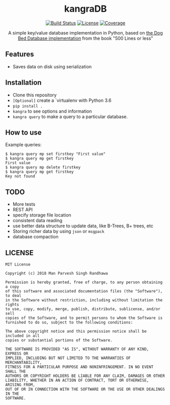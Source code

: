 <div align="center">
  <h1>kangraDB</h1>

  <a href="https://travis-ci.org/manparvesh/kangraDB/builds" target="_blank"><img src="https://img.shields.io/travis-ci/manparvesh/kangraDB.svg?style=for-the-badge" alt="Build Status"></a> 
  <a href="https://manparvesh.mit-license.org/" target="_blank"><img src="https://img.shields.io/badge/license-MIT-blue.svg?longCache=true&style=for-the-badge" alt="License"></a> 
  <a href="https://codecov.io/gh/manparvesh/kangraDB" target="_blank"><img src="https://img.shields.io/codecov/c/github/manparvesh/kangraDB/master.svg?style=for-the-badge" alt="Coverage"></a>
  <p>A simple key/value database implementation in Python, based on <a href="http://aosabook.org/en/500L/dbdb-dog-bed-database.html">the Dog Bed Database implementation</a> from the book "500 Lines or less"</p>
</div>

## Features
- Saves data on disk using serialization

## Installation
- Clone this repository
- `[Optional]` create a `virtualenv with Python 3.6
- `pip install .`
- `kangra` to see options and information
- `kangra query` to make a query to a particular database.

## How to use
Example queries:
```
$ kangra query mp set firstkey "First value"
$ kangra query mp get firstkey
First value
$ kangra query mp delete firstkey
$ kangra query mp get firstkey
Key not found
```

## TODO
- More tests
- REST API
- specify storage file location
- consistent data reading
- use better data structure to update data, like B-Trees, B+ trees, etc
- Storing richer data by using `json` or `msgpack`
- database compaction

## LICENSE

```
MIT License

Copyright (c) 2018 Man Parvesh Singh Randhawa

Permission is hereby granted, free of charge, to any person obtaining a copy
of this software and associated documentation files (the "Software"), to deal
in the Software without restriction, including without limitation the rights
to use, copy, modify, merge, publish, distribute, sublicense, and/or sell
copies of the Software, and to permit persons to whom the Software is
furnished to do so, subject to the following conditions:

The above copyright notice and this permission notice shall be included in all
copies or substantial portions of the Software.

THE SOFTWARE IS PROVIDED "AS IS", WITHOUT WARRANTY OF ANY KIND, EXPRESS OR
IMPLIED, INCLUDING BUT NOT LIMITED TO THE WARRANTIES OF MERCHANTABILITY,
FITNESS FOR A PARTICULAR PURPOSE AND NONINFRINGEMENT. IN NO EVENT SHALL THE
AUTHORS OR COPYRIGHT HOLDERS BE LIABLE FOR ANY CLAIM, DAMAGES OR OTHER
LIABILITY, WHETHER IN AN ACTION OF CONTRACT, TORT OR OTHERWISE, ARISING FROM,
OUT OF OR IN CONNECTION WITH THE SOFTWARE OR THE USE OR OTHER DEALINGS IN THE
SOFTWARE.
```